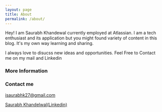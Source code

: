 ```yaml
---
layout: page
title: About
permalink: /about/
---
```


Hey! I am Saurabh Khandewal currently employed at Atlassian. I am a tech enthusiast and its application but you might found variety of content in this blog. It's my own way learning and sharing. 

I always love to disucss new ideas and opportunities. Feel Free to Contact me on my mail and Linkedin

### More Information


### Contact me

[isaurabhk27@gmail.com](mailto:isaurabhk27@gmail.com)

[Saurabh Khandelwal(Linkedin)](https://www.linkedin.com/in/stgstg27/)

